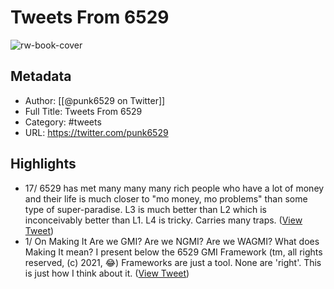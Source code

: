 # Tweets From 6529

![rw-book-cover](https://pbs.twimg.com/profile_images/1440017111531855879/A4p6F07H.jpg)

## Metadata
- Author: [[@punk6529 on Twitter]]
- Full Title: Tweets From 6529
- Category: #tweets
- URL: https://twitter.com/punk6529

## Highlights
- 17/ 6529 has met many many many rich people who have a lot of money and their life is much closer to "mo money, mo problems" than some type of super-paradise.
  L3 is much better than L2 which is inconceivably better than L1.
  L4 is tricky. Carries many traps. ([View Tweet](https://twitter.com/punk6529/status/1435229533666488320))
- 1/ On Making It
  Are we GMI? Are we NGMI? Are we WAGMI? What does Making It mean?
  I present below the 6529 GMI Framework (tm, all rights reserved, (c) 2021, 😂)
  Frameworks are just a tool. None are 'right'. This is just how I think about it. ([View Tweet](https://twitter.com/punk6529/status/1435229502708322313))
